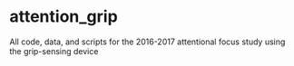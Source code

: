 # attention_grip
All code, data, and scripts for the 2016-2017 attentional focus study using the grip-sensing device
